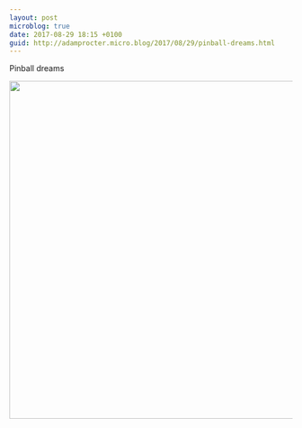 ```yaml
---
layout: post
microblog: true
date: 2017-08-29 18:15 +0100
guid: http://adamprocter.micro.blog/2017/08/29/pinball-dreams.html
---
```

Pinball dreams

<img src="http://discursive.adamprocter.co.uk/uploads/2017/b84aac452c.jpg" width="600" height="600" />
